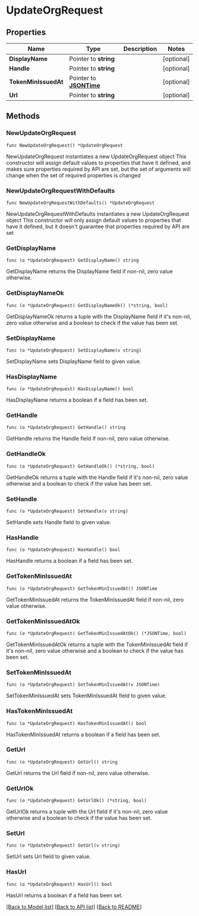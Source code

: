 # UpdateOrgRequest

## Properties

Name | Type | Description | Notes
------------ | ------------- | ------------- | -------------
**DisplayName** | Pointer to **string** |  | [optional] 
**Handle** | Pointer to **string** |  | [optional] 
**TokenMinIssuedAt** | Pointer to [**JSONTime**](JSONTime.md) |  | [optional] 
**Url** | Pointer to **string** |  | [optional] 

## Methods

### NewUpdateOrgRequest

`func NewUpdateOrgRequest() *UpdateOrgRequest`

NewUpdateOrgRequest instantiates a new UpdateOrgRequest object
This constructor will assign default values to properties that have it defined,
and makes sure properties required by API are set, but the set of arguments
will change when the set of required properties is changed

### NewUpdateOrgRequestWithDefaults

`func NewUpdateOrgRequestWithDefaults() *UpdateOrgRequest`

NewUpdateOrgRequestWithDefaults instantiates a new UpdateOrgRequest object
This constructor will only assign default values to properties that have it defined,
but it doesn't guarantee that properties required by API are set

### GetDisplayName

`func (o *UpdateOrgRequest) GetDisplayName() string`

GetDisplayName returns the DisplayName field if non-nil, zero value otherwise.

### GetDisplayNameOk

`func (o *UpdateOrgRequest) GetDisplayNameOk() (*string, bool)`

GetDisplayNameOk returns a tuple with the DisplayName field if it's non-nil, zero value otherwise
and a boolean to check if the value has been set.

### SetDisplayName

`func (o *UpdateOrgRequest) SetDisplayName(v string)`

SetDisplayName sets DisplayName field to given value.

### HasDisplayName

`func (o *UpdateOrgRequest) HasDisplayName() bool`

HasDisplayName returns a boolean if a field has been set.

### GetHandle

`func (o *UpdateOrgRequest) GetHandle() string`

GetHandle returns the Handle field if non-nil, zero value otherwise.

### GetHandleOk

`func (o *UpdateOrgRequest) GetHandleOk() (*string, bool)`

GetHandleOk returns a tuple with the Handle field if it's non-nil, zero value otherwise
and a boolean to check if the value has been set.

### SetHandle

`func (o *UpdateOrgRequest) SetHandle(v string)`

SetHandle sets Handle field to given value.

### HasHandle

`func (o *UpdateOrgRequest) HasHandle() bool`

HasHandle returns a boolean if a field has been set.

### GetTokenMinIssuedAt

`func (o *UpdateOrgRequest) GetTokenMinIssuedAt() JSONTime`

GetTokenMinIssuedAt returns the TokenMinIssuedAt field if non-nil, zero value otherwise.

### GetTokenMinIssuedAtOk

`func (o *UpdateOrgRequest) GetTokenMinIssuedAtOk() (*JSONTime, bool)`

GetTokenMinIssuedAtOk returns a tuple with the TokenMinIssuedAt field if it's non-nil, zero value otherwise
and a boolean to check if the value has been set.

### SetTokenMinIssuedAt

`func (o *UpdateOrgRequest) SetTokenMinIssuedAt(v JSONTime)`

SetTokenMinIssuedAt sets TokenMinIssuedAt field to given value.

### HasTokenMinIssuedAt

`func (o *UpdateOrgRequest) HasTokenMinIssuedAt() bool`

HasTokenMinIssuedAt returns a boolean if a field has been set.

### GetUrl

`func (o *UpdateOrgRequest) GetUrl() string`

GetUrl returns the Url field if non-nil, zero value otherwise.

### GetUrlOk

`func (o *UpdateOrgRequest) GetUrlOk() (*string, bool)`

GetUrlOk returns a tuple with the Url field if it's non-nil, zero value otherwise
and a boolean to check if the value has been set.

### SetUrl

`func (o *UpdateOrgRequest) SetUrl(v string)`

SetUrl sets Url field to given value.

### HasUrl

`func (o *UpdateOrgRequest) HasUrl() bool`

HasUrl returns a boolean if a field has been set.


[[Back to Model list]](../README.md#documentation-for-models) [[Back to API list]](../README.md#documentation-for-api-endpoints) [[Back to README]](../README.md)


